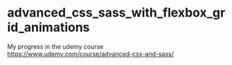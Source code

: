 # advanced_css_sass_with_flexbox_grid_animations
My progress in the udemy course https://www.udemy.com/course/advanced-css-and-sass/
